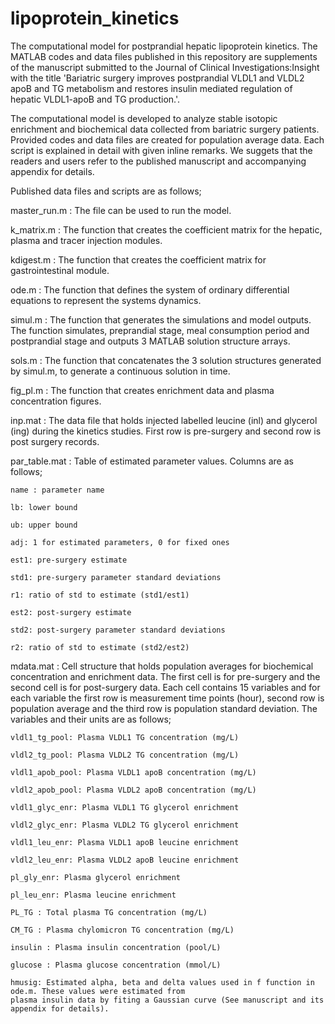 # lipoprotein_kinetics

The computational model for postprandial hepatic lipoprotein kinetics.
The MATLAB codes and data files published in this repository are supplements of the manuscript submitted to the Journal of Clinical Investigations:Insight with the title 'Bariatric surgery improves postprandial VLDL1 and VLDL2 apoB and TG metabolism and restores insulin mediated regulation of hepatic VLDL1-apoB and TG production.'.

The computational model is developed to analyze stable isotopic enrichment and biochemical data collected from bariatric surgery patients.
Provided codes and data files are created for population average data.
Each script is explained in detail with given inline remarks. 
We suggets that the readers and users refer to the published manuscript and accompanying appendix for details.


Published data files and scripts are as follows;

master_run.m : The file can be used to run the model.

k_matrix.m : The function that creates the coefficient matrix for the hepatic, plasma and tracer injection modules.

kdigest.m : The function that creates the coefficient matrix for gastrointestinal module.

ode.m : The function that defines the system of ordinary differential equations to represent the systems dynamics.

simul.m : The function that generates the simulations and model outputs. The function simulates, preprandial stage, meal consumption period and postprandial stage and outputs 3 MATLAB solution structure arrays.

sols.m : The function that concatenates the 3 solution structures generated by simul.m, to generate a continuous solution in time.

fig_pl.m : The function that creates enrichment data and plasma concentration figures.

inp.mat : The data file that holds injected labelled leucine (inl) and glycerol (ing) during the kinetics studies. First row is pre-surgery and second row is post surgery records.

par_table.mat : Table of estimated parameter values. Columns are as follows;

	name : parameter name
	
	lb: lower bound
	
	ub: upper bound
	
	adj: 1 for estimated parameters, 0 for fixed ones
	
	est1: pre-surgery estimate
	
	std1: pre-surgery parameter standard deviations
	
	r1: ratio of std to estimate (std1/est1)
	
	est2: post-surgery estimate
	
	std2: post-surgery parameter standard deviations
	
	r2: ratio of std to estimate (std2/est2)

mdata.mat : Cell structure that holds population averages for biochemical concentration and enrichment data. The first cell is for pre-surgery and the second cell is for post-surgery data. Each cell contains 15 variables and for each variable the first row is measurement time points (hour), second row is population average and the third row is population standard deviation. The variables and their units are as follows;

	vldl1_tg_pool: Plasma VLDL1 TG concentration (mg/L)
	
	vldl2_tg_pool: Plasma VLDL2 TG concentration (mg/L)
	
	vldl1_apob_pool: Plasma VLDL1 apoB concentration (mg/L)
	
	vldl2_apob_pool: Plasma VLDL2 apoB concentration (mg/L)	
	
	vldl1_glyc_enr: Plasma VLDL1 TG glycerol enrichment
	
	vldl2_glyc_enr: Plasma VLDL2 TG glycerol enrichment
	
	vldl1_leu_enr: Plasma VLDL1 apoB leucine enrichment
	
	vldl2_leu_enr: Plasma VLDL2 apoB leucine enrichment
	
	pl_gly_enr: Plasma glycerol enrichment
	
	pl_leu_enr: Plasma leucine enrichment
	
	PL_TG : Total plasma TG concentration (mg/L)
	
	CM_TG : Plasma chylomicron TG concentration (mg/L)
	
	insulin : Plasma insulin concentration (pool/L)
	
	glucose : Plasma glucose concentration (mmol/L)
	
	hmusig: Estimated alpha, beta and delta values used in f function in ode.m. These values were estimated from
	plasma insulin data by fiting a Gaussian curve (See manuscript and its appendix for details).
